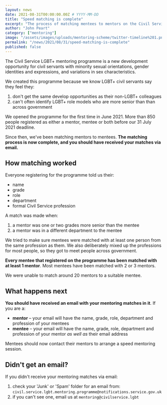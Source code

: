 ```yaml
---
layout: news
date: 2021-08-31T00:00:00.00Z # YYYY-MM-DD
title: "Speed matching is complete"
excerpt: "The process of matching mentees to mentors on the Civil Service LGBT+ mentoring programme is complete."
author: "John Peart"
category: ["mentoring"]
image: "/assets/images/uploads/mentoring-scheme/twitter-timeline%201.png"
permalink: "/news/2021/08/31/speed-matching-is-complete"
published: false
---
```


The Civil Service LGBT+ mentoring programme is a new development opportunity for civil servants with minority sexual orientations, gender identities and expressions, and variations in sex characteristics.

We created this programme because we know LGBT+ civil servants say they feel they:

1. don't get the same develop opportunities as their non-LGBT+ colleagues
2. can't often identify LGBT+ role models who are more senior than than across government

We opened the programme for the first time in June 2021. More than 850 people registered as either a mentor, mentee or both before our 31 July 2021 deadline.

Since then, we've been matching mentors to mentees. **The matching process is now complete, and you should have received your matches via email.**

## How matching worked

Everyone registering for the programme told us their:

- name
- grade
- role
- department
- formal Civil Service profession

A match was made when:

1. a mentor was one or two grades more senior than the mentee
2. a mentor was in a different department to the mentee

We tried to make sure mentees were matched with at least one person from the same profession as them. We also deliberately mixed up the professions for most people, so they got to meet people across government.

**Every mentee that registered on the programme has been matched with at least 1 mentor**. Most mentees have been matched with 2 or 3 mentors.

We were unable to match around 20 mentors to a suitable mentee.

## What happens next

**You should have received an email with your mentoring matches in it**. If you are a:

- **mentor** – your email will have the name, grade, role, department and profession of your mentees
- **mentee** – your email will have the name, grade, role, department and profession of your mentor *as well as* their email address

Mentees should now contact their mentors to arrange a speed mentoring session.

## Didn't get an email?

If you didn't receive your mentoring matches via email:

1. check your 'Junk' or 'Spam' folder for an email from: `civil.service.lgbt.mentoring.programme@notifications.service.gov.uk`
2. if you can't see one, email us at `mentoring@civilservice.lgbt`

